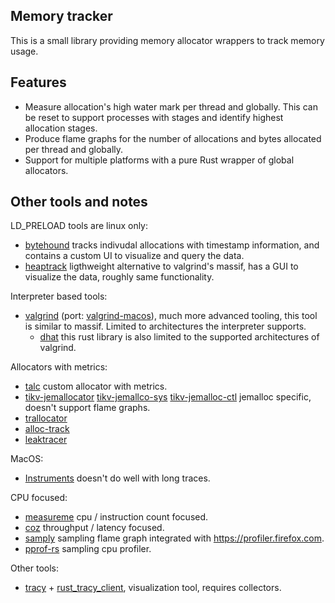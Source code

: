 ## Memory tracker

This is a small library providing memory allocator wrappers to track memory usage.

## Features

- Measure allocation's high water mark per thread and globally. This can be reset
  to support processes with stages and identify highest allocation stages.
- Produce flame graphs for the number of allocations and bytes allocated per thread
  and globally.
- Support for multiple platforms with a pure Rust wrapper of global allocators. 

## Other tools and notes

LD_PRELOAD tools are linux only:

- [bytehound](https://github.com/koute/bytehound) tracks indivudal allocations with timestamp
  information, and contains a custom UI to visualize and query the data.
- [heaptrack](https://github.com/KDE/heaptrack) ligthweight alternative to valgrind's massif,
  has a GUI to visualize the data, roughly same functionality.

Interpreter based tools:

- [valgrind](https://valgrind.org) (port: [valgrind-macos](https://github.com/LouisBrunner/valgrind-macos)),
  much more advanced tooling, this tool is similar to massif. Limited to architectures the interpreter supports.
  - [dhat](https://lib.rs/crates/dhat) this rust library is also limited to the supported architectures of valgrind.

Allocators with metrics:

- [talc](https://crates.io/crates/talc) custom allocator with metrics.
- [tikv-jemallocator](https://crates.io/crates/tikv-jemallocator)
  [tikv-jemallco-sys](https://crates.io/crates/tikv-jemalloc-sys)
  [tikv-jemalloc-ctl](https://crates.io/crates/tikv-jemalloc-ctl) jemalloc specific, doesn't support flame graphs.
- [trallocator](https://github.com/xgroleau/trallocator)
- [alloc-track](https://github.com/Protryon/alloc-track)
- [leaktracer](https://github.com/veeso/leaktracer)

MacOS:

- [Instruments](https://developer.apple.com/tutorials/instruments) doesn't do well with long traces.

CPU focused:

- [measureme](https://lib.rs/crates/measureme) cpu / instruction count focused.
- [coz](https://github.com/plasma-umass/coz) throughput / latency focused.
- [samply](https://github.com/mstange/samply) sampling flame graph integrated with https://profiler.firefox.com.
- [pprof-rs](https://github.com/tikv/pprof-rs) sampling cpu profiler.

Other tools:

- [tracy](https://github.com/wolfpld/tracy) + [rust_tracy_client](https://github.com/nagisa/rust_tracy_client),
  visualization tool, requires collectors.
